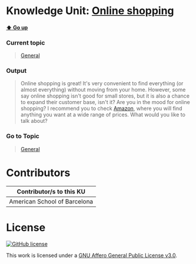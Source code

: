 # Knowledge Unit: [Online shopping](../../knowledge_units/general/online-shopping.md)

#### [:arrow_up: Go up](../../topics/general.md)
### Current topic
> [General](../../topics/general.md)
### Output
> Online shopping is great! It&#039;s very convenient to find everything (or almost everything) without moving from your home. However, some say online shopping isn&#039;t good for small stores, but it is also a chance to expand their customer base, isn&#039;t it? Are you in the mood for online shopping? I recommend you to check [Amazon](https://www.amazon.com/), where you will find anything you want at a wide range of prices. What would you like to talk about?
### Go to Topic
> [General](../../topics/general.md)


# Contributors

| Contributor/s to this KU |
| - | 
| American School of Barcelona |

# License
[![GitHub license](https://img.shields.io/github/license/inbrainz/cerebro)](https://github.com/inbrainz/cerebro/blob/master/LICENSE)

This work is licensed under a [GNU Affero General Public License v3.0](https://www.gnu.org/licenses/agpl-3.0.txt).